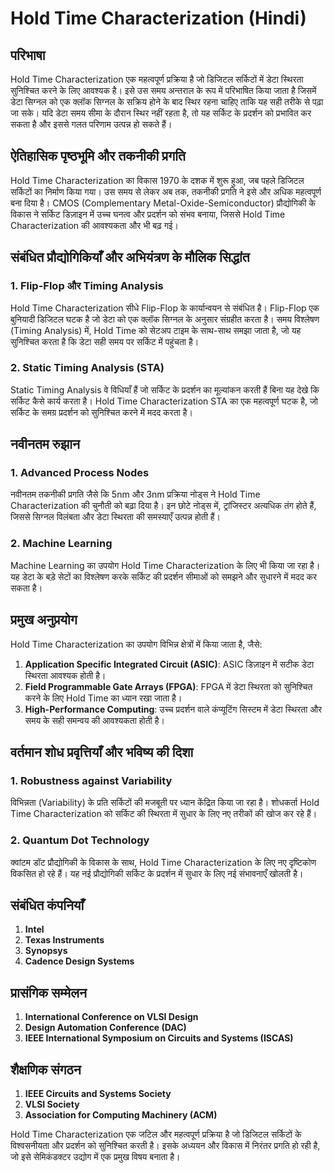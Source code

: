 # Hold Time Characterization (Hindi)

## परिभाषा

Hold Time Characterization एक महत्वपूर्ण प्रक्रिया है जो डिजिटल सर्किटों में डेटा स्थिरता सुनिश्चित करने के लिए आवश्यक है। इसे उस समय अन्तराल के रूप में परिभाषित किया जाता है जिसमें डेटा सिग्नल को एक क्लॉक सिग्नल के सक्रिय होने के बाद स्थिर रहना चाहिए ताकि यह सही तरीके से पढ़ा जा सके। यदि डेटा समय सीमा के दौरान स्थिर नहीं रहता है, तो यह सर्किट के प्रदर्शन को प्रभावित कर सकता है और इससे गलत परिणाम उत्पन्न हो सकते हैं।

## ऐतिहासिक पृष्ठभूमि और तकनीकी प्रगति

Hold Time Characterization का विकास 1970 के दशक में शुरू हुआ, जब पहले डिजिटल सर्किटों का निर्माण किया गया। उस समय से लेकर अब तक, तकनीकी प्रगति ने इसे और अधिक महत्वपूर्ण बना दिया है। CMOS (Complementary Metal-Oxide-Semiconductor) प्रौद्योगिकी के विकास ने सर्किट डिज़ाइन में उच्च घनत्व और प्रदर्शन को संभव बनाया, जिससे Hold Time Characterization की आवश्यकता और भी बढ़ गई।

## संबंधित प्रौद्योगिकियाँ और अभियंत्रण के मौलिक सिद्धांत

### 1. Flip-Flop और Timing Analysis

Hold Time Characterization सीधे Flip-Flop के कार्यान्वयन से संबंधित है। Flip-Flop एक बुनियादी डिजिटल घटक है जो डेटा को एक क्लॉक सिग्नल के अनुसार संग्रहीत करता है। समय विश्लेषण (Timing Analysis) में, Hold Time को सेटअप टाइम के साथ-साथ समझा जाता है, जो यह सुनिश्चित करता है कि डेटा सही समय पर सर्किट में पहुंचता है।

### 2. Static Timing Analysis (STA)

Static Timing Analysis वे विधियाँ हैं जो सर्किट के प्रदर्शन का मूल्यांकन करती हैं बिना यह देखे कि सर्किट कैसे कार्य करता है। Hold Time Characterization STA का एक महत्वपूर्ण घटक है, जो सर्किट के समग्र प्रदर्शन को सुनिश्चित करने में मदद करता है।

## नवीनतम रुझान

### 1. Advanced Process Nodes

नवीनतम तकनीकी प्रगति जैसे कि 5nm और 3nm प्रक्रिया नोड्स ने Hold Time Characterization की चुनौती को बढ़ा दिया है। इन छोटे नोड्स में, ट्रांजिस्टर अत्यधिक तंग होते हैं, जिससे सिग्नल विलंबता और डेटा स्थिरता की समस्याएँ उत्पन्न होती हैं।

### 2. Machine Learning

Machine Learning का उपयोग Hold Time Characterization के लिए भी किया जा रहा है। यह डेटा के बड़े सेटों का विश्लेषण करके सर्किट की प्रदर्शन सीमाओं को समझने और सुधारने में मदद कर सकता है।

## प्रमुख अनुप्रयोग

Hold Time Characterization का उपयोग विभिन्न क्षेत्रों में किया जाता है, जैसे:

1. **Application Specific Integrated Circuit (ASIC)**: ASIC डिज़ाइन में सटीक डेटा स्थिरता आवश्यक होती है।
2. **Field Programmable Gate Arrays (FPGA)**: FPGA में डेटा स्थिरता को सुनिश्चित करने के लिए Hold Time का ध्यान रखा जाता है।
3. **High-Performance Computing**: उच्च प्रदर्शन वाले कंप्यूटिंग सिस्टम में डेटा स्थिरता और समय के सही समन्वय की आवश्यकता होती है।

## वर्तमान शोध प्रवृत्तियाँ और भविष्य की दिशा

### 1. Robustness against Variability

विभिन्नता (Variability) के प्रति सर्किटों की मजबूती पर ध्यान केंद्रित किया जा रहा है। शोधकर्ता Hold Time Characterization को सर्किट की स्थिरता में सुधार के लिए नए तरीकों की खोज कर रहे हैं।

### 2. Quantum Dot Technology

क्वांटम डॉट प्रौद्योगिकी के विकास के साथ, Hold Time Characterization के लिए नए दृष्टिकोण विकसित हो रहे हैं। यह नई प्रौद्योगिकी सर्किट के प्रदर्शन में सुधार के लिए नई संभावनाएँ खोलती है।

## संबंधित कंपनियाँ

1. **Intel**
2. **Texas Instruments**
3. **Synopsys**
4. **Cadence Design Systems**

## प्रासंगिक सम्मेलन

1. **International Conference on VLSI Design**
2. **Design Automation Conference (DAC)**
3. **IEEE International Symposium on Circuits and Systems (ISCAS)**

## शैक्षणिक संगठन

1. **IEEE Circuits and Systems Society**
2. **VLSI Society**
3. **Association for Computing Machinery (ACM)**

Hold Time Characterization एक जटिल और महत्वपूर्ण प्रक्रिया है जो डिजिटल सर्किटों के विश्वसनीयता और प्रदर्शन को सुनिश्चित करती है। इसके अध्ययन और विकास में निरंतर प्रगति हो रही है, जो इसे सेमिकंडक्टर उद्योग में एक प्रमुख विषय बनाता है।